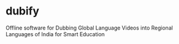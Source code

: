 # dubify
Offline software for Dubbing Global Language Videos into Regional Languages of India for Smart Education
